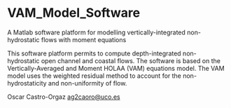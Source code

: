 # VAM_Model_Software
A Matlab software platform for modelling vertically-integrated non-hydrostatic flows with moment equations

This software platform permits to compute depth-integrated non-hydrostatic open channel and coastal flows. The software is based on the Vertically-Averaged and Moment HOLAA (VAM) equations model. The VAM model uses the weighted residual method to account for the non-hydrostaticity and non-uniformity of flow.  

Oscar Castro-Orgaz 
ag2caoro@uco.es
